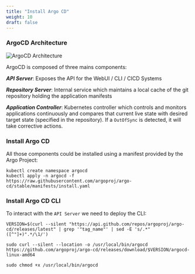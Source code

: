 ```yaml
---
title: "Install Argo CD"
weight: 10
draft: false
---
```


### ArgoCD Architecture
![ArgoCD Architecture](/images/argocd/argocd_architecture.png)

ArgoCD is composed of three mains components:

***API Server***: Exposes the API for the WebUI / CLI / CICD Systems

***Repository Server***: Internal service which maintains a local cache of the git repository holding the application manifests

***Application Controller***: Kubernetes controller which controls and monitors applications continuously and compares that  current live state with desired target state (specified in the repository). If a `OutOfSync` is detected, it will take corrective actions.

### Install Argo CD

All those components could be installed using a manifest provided by the Argo Project:

```
kubectl create namespace argocd
kubectl apply -n argocd -f https://raw.githubusercontent.com/argoproj/argo-cd/stable/manifests/install.yaml
```

### Install Argo CD CLI

To interact with the `API Server` we need to deploy the CLI:

```
VERSION=$(curl --silent "https://api.github.com/repos/argoproj/argo-cd/releases/latest" | grep '"tag_name"' | sed -E 's/.*"([^"]+)".*/\1/')

sudo curl --silent --location -o /usr/local/bin/argocd https://github.com/argoproj/argo-cd/releases/download/$VERSION/argocd-linux-amd64

sudo chmod +x /usr/local/bin/argocd
```
